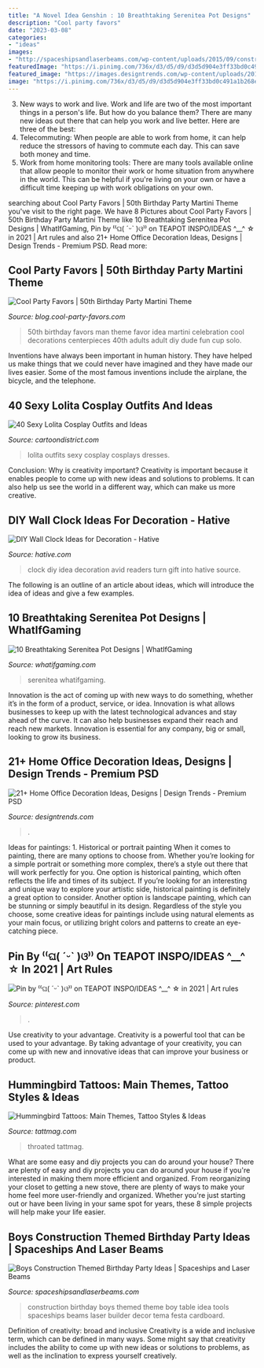 ```yaml
---
title: "A Novel Idea Genshin : 10 Breathtaking Serenitea Pot Designs"
description: "Cool party favors"
date: "2023-03-08"
categories:
- "ideas"
images:
- "http://spaceshipsandlaserbeams.com/wp-content/uploads/2015/09/construction-birthday-party-ideas-for-boys-300.jpg"
featuredImage: "https://i.pinimg.com/736x/d3/d5/d9/d3d5d904e3ff33bd0c491a1b268e33fb.jpg"
featured_image: "https://images.designtrends.com/wp-content/uploads/2016/04/22060355/Amazing-Home-Office-Decoration.jpg"
image: "https://i.pinimg.com/736x/d3/d5/d9/d3d5d904e3ff33bd0c491a1b268e33fb.jpg"
---
```



3. New ways to work and live.
Work and life are two of the most important things in a person's life. But how do you balance them? There are many new ideas out there that can help you work and live better. Here are three of the best: 
1. Telecommuting: When people are able to work from home, it can help reduce the stressors of having to commute each day. This can save both money and time. 
2. Work from home monitoring tools: There are many tools available online that allow people to monitor their work or home situation from anywhere in the world. This can be helpful if you're living on your own or have a difficult time keeping up with work obligations on your own. 

	

		
searching about Cool Party Favors | 50th Birthday Party Martini Theme you've visit to the right page. We have 8 Pictures about Cool Party Favors | 50th Birthday Party Martini Theme like 10 Breathtaking Serenitea Pot Designs | WhatIfGaming, Pin by ⁽⁽ଘ( ˊᵕˋ )ଓ⁾⁾ on TEAPOT INSPO/IDEAS ^__^ ☆ in 2021 | Art rules and also 21+ Home Office Decoration Ideas, Designs | Design Trends - Premium PSD. Read more:
		
    
## Cool Party Favors | 50th Birthday Party Martini Theme

<img loading=lazy src="http://blog.cool-party-favors.com/wp-content/uploads/2014/04/50th-birthday-party-favors.png" onerror="this.onerror=null;this.src='https://tse3.mm.bing.net/th?id=OIP.dOdiyBWwRDRjd0ITo6SbpgHaEg&amp;pid=15.1';" alt="Cool Party Favors | 50th Birthday Party Martini Theme">

_Source: blog.cool-party-favors.com_

>50th birthday favors man theme favor idea martini celebration cool decorations centerpieces 40th adults adult diy dude fun cup solo. 

	

Inventions have always been important in human history. They have helped us make things that we could never have imagined and they have made our lives easier. Some of the most famous inventions include the airplane, the bicycle, and the telephone.

    
## 40 Sexy Lolita Cosplay Outfits And Ideas

<img loading=lazy src="http://cartoondistrict.com/wp-content/uploads/2015/05/lsexy-lolita-cosplays1-001.jpg" onerror="this.onerror=null;this.src='https://tse2.mm.bing.net/th?id=OIP.mYLLk2llYF3ZcczBlrgwUQHaJ4&amp;pid=15.1';" alt="40 Sexy Lolita Cosplay Outfits and Ideas">

_Source: cartoondistrict.com_

>lolita outfits sexy cosplay cosplays dresses. 

	

Conclusion: Why is creativity important?
Creativity is important because it enables people to come up with new ideas and solutions to problems. It can also help us see the world in a different way, which can make us more creative.

    
## DIY Wall Clock Ideas For Decoration - Hative

<img loading=lazy src="https://hative.com/wp-content/uploads/2015/02/clock-ideas-for-decoration/2-wall-clock-decorating-ideas.jpg" onerror="this.onerror=null;this.src='https://tse2.mm.bing.net/th?id=OIP._dG8S7jpsqNMeP64YMCwtAHaLH&amp;pid=15.1';" alt="DIY Wall Clock Ideas for Decoration - Hative">

_Source: hative.com_

>clock diy idea decoration avid readers turn gift into hative source. 

	

The following is an outline of an article about ideas, which will introduce the idea of ideas and give a few examples.

    
## 10 Breathtaking Serenitea Pot Designs | WhatIfGaming

<img loading=lazy src="https://whatifgaming.com/wp-content/uploads/2021/08/Garden-Wedding-696x392.png" onerror="this.onerror=null;this.src='https://tse1.mm.bing.net/th?id=OIP.6vV-jWS1ZcXyD7ae6zK39QHaEK&amp;pid=15.1';" alt="10 Breathtaking Serenitea Pot Designs | WhatIfGaming">

_Source: whatifgaming.com_

>serenitea whatifgaming. 

	

Innovation is the act of coming up with new ways to do something, whether it’s in the form of a product, service, or idea. Innovation is what allows businesses to keep up with the latest technological advances and stay ahead of the curve. It can also help businesses expand their reach and reach new markets. Innovation is essential for any company, big or small, looking to grow its business.

    
## 21+ Home Office Decoration Ideas, Designs | Design Trends - Premium PSD

<img loading=lazy src="https://images.designtrends.com/wp-content/uploads/2016/04/22060355/Amazing-Home-Office-Decoration.jpg" onerror="this.onerror=null;this.src='https://tse4.mm.bing.net/th?id=OIP.t-qMlpOtevz-stGSJ8nMRAHaE8&amp;pid=15.1';" alt="21+ Home Office Decoration Ideas, Designs | Design Trends - Premium PSD">

_Source: designtrends.com_

>. 

	

Ideas for paintings: 1. Historical or portrait painting
When it comes to painting, there are many options to choose from. Whether you’re looking for a simple portrait or something more complex, there’s a style out there that will work perfectly for you. One option is historical painting, which often reflects the life and times of its subject. If you’re looking for an interesting and unique way to explore your artistic side, historical painting is definitely a great option to consider. Another option is landscape painting, which can be stunning or simply beautiful in its design. Regardless of the style you choose, some creative ideas for paintings include using natural elements as your main focus, or utilizing bright colors and patterns to create an eye-catching piece.

    
## Pin By ⁽⁽ଘ( ˊᵕˋ )ଓ⁾⁾ On TEAPOT INSPO/IDEAS ^__^ ☆ In 2021 | Art Rules

<img loading=lazy src="https://i.pinimg.com/736x/d3/d5/d9/d3d5d904e3ff33bd0c491a1b268e33fb.jpg" onerror="this.onerror=null;this.src='https://tse2.mm.bing.net/th?id=OIP.LlV59kJDGrMi6_o7KTnK0AHaEK&amp;pid=15.1';" alt="Pin by ⁽⁽ଘ( ˊᵕˋ )ଓ⁾⁾ on TEAPOT INSPO/IDEAS ^__^ ☆ in 2021 | Art rules">

_Source: pinterest.com_

>. 

	

Use creativity to your advantage.
Creativity is a powerful tool that can be used to your advantage. By taking advantage of your creativity, you can come up with new and innovative ideas that can improve your business or product.

    
## Hummingbird Tattoos: Main Themes, Tattoo Styles &amp; Ideas

<img loading=lazy src="https://tattmag.com/wp-content/uploads/2020/11/Ruby-Throated-Hummingbird-Tattoo-768x768.jpg" onerror="this.onerror=null;this.src='https://tse4.mm.bing.net/th?id=OIP.GWTD0K9th6h49fVPeLRkFAHaHa&amp;pid=15.1';" alt="Hummingbird Tattoos: Main Themes, Tattoo Styles &amp; Ideas">

_Source: tattmag.com_

>throated tattmag. 

	

What are some easy and diy projects you can do around your house?
There are plenty of easy and diy projects you can do around your house if you're interested in making them more efficient and organized. From reorganizing your closet to getting a new stove, there are plenty of ways to make your home feel more user-friendly and organized. Whether you're just starting out or have been living in your same spot for years, these 8 simple projects will help make your life easier.

    
## Boys Construction Themed Birthday Party Ideas | Spaceships And Laser Beams

<img loading=lazy src="http://spaceshipsandlaserbeams.com/wp-content/uploads/2015/09/construction-birthday-party-ideas-for-boys-300.jpg" onerror="this.onerror=null;this.src='https://tse4.mm.bing.net/th?id=OIP.cngOrBKtIti41AAFAzeKMAHaLH&amp;pid=15.1';" alt="Boys Construction Themed Birthday Party Ideas | Spaceships and Laser Beams">

_Source: spaceshipsandlaserbeams.com_

>construction birthday boys themed theme boy table idea tools spaceships beams laser builder decor tema festa cardboard. 

	

Definition of creativity: broad and inclusive
Creativity is a wide and inclusive term, which can be defined in many ways. Some might say that creativity includes the ability to come up with new ideas or solutions to problems, as well as the inclination to express yourself creatively.

